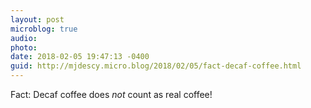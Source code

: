 ```yaml
---
layout: post
microblog: true
audio: 
photo: 
date: 2018-02-05 19:47:13 -0400
guid: http://mjdescy.micro.blog/2018/02/05/fact-decaf-coffee.html
---
```

Fact: Decaf coffee does _not_ count as real coffee!
